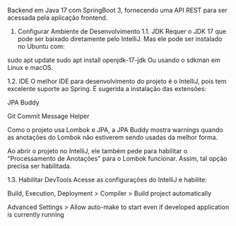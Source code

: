 Backend em Java 17 com SpringBoot 3, fornecendo uma API REST para ser acessada pela aplicação frontend.

1. Configurar Ambiente de Desenvolvimento
1.1. JDK
Requer o JDK 17 que pode ser baixado diretamente pelo IntelliJ. Mas ele pode ser instalado no Ubuntu com:

sudo apt update
sudo apt install openjdk-17-jdk
Ou usando o sdkman em Linux e macOS.

1.2. IDE
O melhor IDE para desenvolvimento do projeto é o IntelliJ, pois tem excelente suporte ao Spring. É sugerida a instalação das extensões:

JPA Buddy

Git Commit Message Helper

Como o projeto usa Lombok e JPA, a JPA Buddy mostra warnings quando as anotações do Lombok não estiverem sendo usadas da melhor forma.

Ao abrir o projeto no IntelliJ, ele também pede para habilitar o "Processamento de Anotações" para o Lombok funcionar. Assim, tal opção precisa ser habilitada.

1.3. Habilitar DevTools
Acesse as configurações do IntelliJ e habilite:

Build, Execution, Deployment > Compiler > Build project automatically

Advanced Settings > Allow auto-make to start even if developed application is currently running
